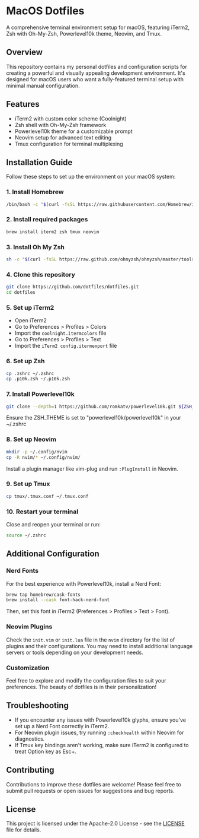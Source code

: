# MacOS Dotfiles

A comprehensive terminal environment setup for macOS, featuring iTerm2, Zsh with Oh-My-Zsh, Powerlevel10k theme, Neovim, and Tmux.

## Overview

This repository contains my personal dotfiles and configuration scripts for creating a powerful and visually appealing development environment. It's designed for macOS users who want a fully-featured terminal setup with minimal manual configuration.

## Features

- iTerm2 with custom color scheme (Coolnight)
- Zsh shell with Oh-My-Zsh framework
- Powerlevel10k theme for a customizable prompt
- Neovim setup for advanced text editing
- Tmux configuration for terminal multiplexing

## Installation Guide

Follow these steps to set up the environment on your macOS system:

### 1. Install Homebrew

```bash
/bin/bash -c "$(curl -fsSL https://raw.githubusercontent.com/Homebrew/install/HEAD/install.sh)"
```

### 2. Install required packages

```bash
brew install iterm2 zsh tmux neovim
```

### 3. Install Oh My Zsh

```bash
sh -c "$(curl -fsSL https://raw.github.com/ohmyzsh/ohmyzsh/master/tools/install.sh)"
```

### 4. Clone this repository

```bash
git clone https://github.com/dotfiles/dotfiles.git
cd dotfiles
```

### 5. Set up iTerm2

- Open iTerm2
- Go to Preferences > Profiles > Colors
- Import the `coolnight.itermcolors` file
- Go to Preferences > Profiles > Text
- Import the `iTerm2 config.itermexport` file

### 6. Set up Zsh

```bash
cp .zshrc ~/.zshrc
cp .p10k.zsh ~/.p10k.zsh
```

### 7. Install Powerlevel10k

```bash
git clone --depth=1 https://github.com/romkatv/powerlevel10k.git ${ZSH_CUSTOM:-$HOME/.oh-my-zsh/custom}/themes/powerlevel10k
```

Ensure the ZSH_THEME is set to "powerlevel10k/powerlevel10k" in your ~/.zshrc

### 8. Set up Neovim

```bash
mkdir -p ~/.config/nvim
cp -R nvim/* ~/.config/nvim/
```

Install a plugin manager like vim-plug and run `:PlugInstall` in Neovim.

### 9. Set up Tmux

```bash
cp tmux/.tmux.conf ~/.tmux.conf
```

### 10. Restart your terminal

Close and reopen your terminal or run:

```bash
source ~/.zshrc
```

## Additional Configuration

### Nerd Fonts

For the best experience with Powerlevel10k, install a Nerd Font:

```bash
brew tap homebrew/cask-fonts
brew install --cask font-hack-nerd-font
```

Then, set this font in iTerm2 (Preferences > Profiles > Text > Font).

### Neovim Plugins

Check the `init.vim` or `init.lua` file in the `nvim` directory for the list of plugins and their configurations. You may need to install additional language servers or tools depending on your development needs.

### Customization

Feel free to explore and modify the configuration files to suit your preferences. The beauty of dotfiles is in their personalization!

## Troubleshooting

- If you encounter any issues with Powerlevel10k glyphs, ensure you've set up a Nerd Font correctly in iTerm2.
- For Neovim plugin issues, try running `:checkhealth` within Neovim for diagnostics.
- If Tmux key bindings aren't working, make sure iTerm2 is configured to treat Option key as Esc+.

## Contributing

Contributions to improve these dotfiles are welcome! Please feel free to submit pull requests or open issues for suggestions and bug reports.

## License

This project is licensed under the Apache-2.0 License - see the [LICENSE](LICENSE) file for details.
